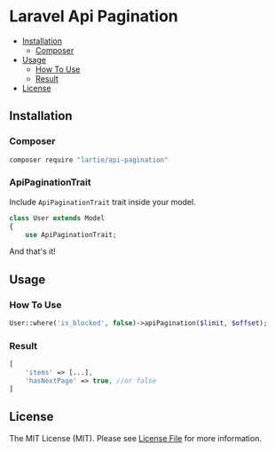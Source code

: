 # Laravel Api Pagination

- [Installation](#installation)
    - [Composer](#composer)
- [Usage](#usage)
    - [How To Use](#how-to-use)
    - [Result](#result)
- [License](#license)

## Installation

### Composer
```bash
composer require "lartie/api-pagination"
```

### ApiPaginationTrait

Include `ApiPaginationTrait` trait inside your model.

```php
class User extends Model
{
    use ApiPaginationTrait;
```

And that's it!

## Usage

### How To Use
```php
User::where('is_blocked', false)->apiPagination($limit, $offset);
```

### Result
```php
[
    'items' => [...],
    'hasNextPage' => true, //or false
]
```

## License

The MIT License (MIT). Please see [License File](LICENSE.md) for more information.
